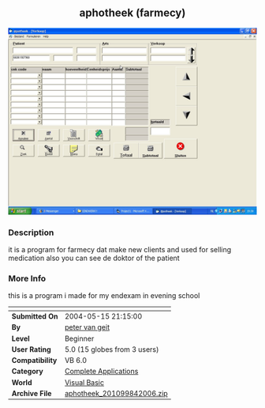 ﻿<div align="center">

## aphotheek \(farmecy\)

<img src="PIC200684522427277.jpg">
</div>

### Description

it is a program for farmecy dat make new clients and used for selling medication also you can see de doktor of the patient
 
### More Info
 
this is a program i made for my endexam in evening school


<span>             |<span>
---                |---
**Submitted On**   |2004-05-15 21:15:00
**By**             |[peter van geit](https://github.com/Planet-Source-Code/PSCIndex/blob/master/ByAuthor/peter-van-geit.md)
**Level**          |Beginner
**User Rating**    |5.0 (15 globes from 3 users)
**Compatibility**  |VB 6\.0
**Category**       |[Complete Applications](https://github.com/Planet-Source-Code/PSCIndex/blob/master/ByCategory/complete-applications__1-27.md)
**World**          |[Visual Basic](https://github.com/Planet-Source-Code/PSCIndex/blob/master/ByWorld/visual-basic.md)
**Archive File**   |[aphotheek\_201099842006\.zip](https://github.com/Planet-Source-Code/peter-van-geit-aphotheek-farmecy__1-66181/archive/master.zip)








